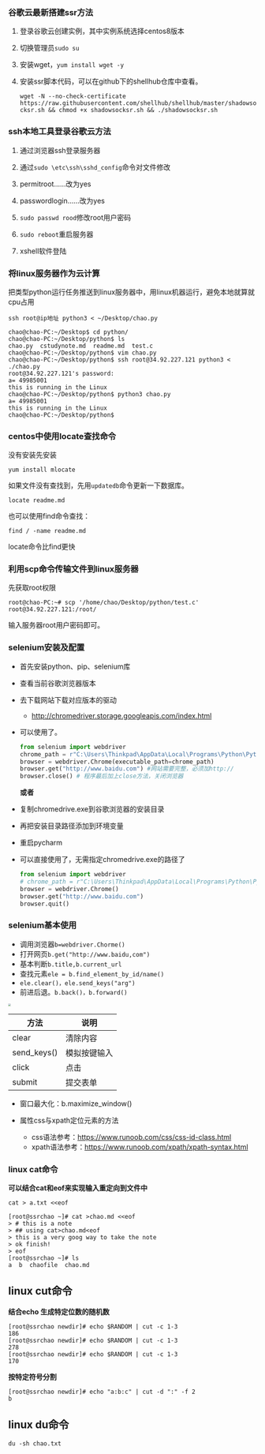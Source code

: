 ### 谷歌云最新搭建ssr方法

1. 登录谷歌云创建实例，其中实例系统选择centos8版本

2. 切换管理员`sudo su`

3. 安装wget，`yum install wget -y`

4. 安装ssr脚本代码，可以在github下的shellhub仓库中查看。

   `wget -N --no-check-certificate https://raw.githubusercontent.com/shellhub/shellhub/master/shadowsocksr.sh && chmod +x shadowsocksr.sh && ./shadowsocksr.sh`

### ssh本地工具登录谷歌云方法

1. 通过浏览器ssh登录服务器

2. 通过`sudo \etc\ssh\sshd_config`命令对文件修改

3. permitroot……改为yes

4. passwordlogin……改为yes

5. `sudo passwd rood`修改root用户密码

6. `sudo reboot`重启服务器

7. xshell软件登陆

   

### 将linux服务器作为云计算

把类型python运行任务推送到linux服务器中，用linux机器运行，避免本地就算就cpu占用

`ssh root@ip地址 python3 < ~/Desktop/chao.py`

```linux
chao@chao-PC:~/Desktop$ cd python/
chao@chao-PC:~/Desktop/python$ ls
chao.py  cstudynote.md  readme.md  test.c
chao@chao-PC:~/Desktop/python$ vim chao.py 
chao@chao-PC:~/Desktop/python$ ssh root@34.92.227.121 python3 < ./chao.py
root@34.92.227.121's password: 
a= 49985001
this is running in the Linux
chao@chao-PC:~/Desktop/python$ python3 chao.py 
a= 49985001
this is running in the Linux
chao@chao-PC:~/Desktop/python$ 

```

### centos中使用locate查找命令

没有安装先安装

`yum install mlocate`

如果文件没有查找到，先用`updatedb`命令更新一下数据库。

`locate readme.md`

也可以使用find命令查找：

`find / -name readme.md`

locate命令比find更快



### 利用scp命令传输文件到linux服务器

先获取root权限

`root@chao-PC:~# scp '/home/chao/Desktop/python/test.c' root@34.92.227.121:/root/`

输入服务器root用户密码即可。



### selenium安装及配置

* 首先安装python、pip、selenium库

* 查看当前谷歌浏览器版本

* 去下载网站下载对应版本的驱动

  * http://chromedriver.storage.googleapis.com/index.html

* 可以使用了。

  ```python
  from selenium import webdriver
  chrome_path = r"C:\Users\Thinkpad\AppData\Local\Programs\Python\Python36\Lib\site-packages\selenium\webdriver\chrome\chromedriver.exe" # 这是chromedrive.exe的文件路径，注意使用r转义字符
  browser = webdriver.Chrome(executable_path=chrome_path)
  browser.get("http://www.baidu.com") #网站需要完整，必须加http://
  browser.close() # 程序最后加上close方法，关闭浏览器
  ```

  **或者**

* 复制chromedrive.exe到谷歌浏览器的安装目录

* 再把安装目录路径添加到环境变量

* 重启pycharm

* 可以直接使用了，无需指定chromedrive.exe的路径了

  ```python
  from selenium import webdriver
  # chrome_path = r"C:\Users\Thinkpad\AppData\Local\Programs\Python\Python36\Lib\site-packages\selenium\webdriver\chrome\chromedriver.exe"
  browser = webdriver.Chrome()
  browser.get("http://www.baidu.com")
  browser.quit()
  ```

  

### selenium基本使用

* 调用浏览器`b=webdriver.Chorme()`
* 打开网页`b.get("http://www.baidu,com")`
* 基本判断`b.title,b.current_url`
* 查找元素`ele = b.find_element_by_id/name()`
* `ele.clear()，ele.send_keys("arg")`
* 前进后退。`b.back()，b.forward()`

<img src="D:\我的坚果云\重要笔记\IT学习\selenium资料\selenium查找元素.png" style="zoom:30%;" />

| 方法        | 说明         |
| ----------- | ------------ |
| clear       | 清除内容     |
| send_keys() | 模拟按键输入 |
| click       | 点击         |
| submit      | 提交表单     |

* 窗口最大化：b.maximize_window()

* 属性css与xpath定位元素的方法
  * css语法参考：https://www.runoob.com/css/css-id-class.html
  * xpath语法参考：https://www.runoob.com/xpath/xpath-syntax.html

### linux cat命令

**可以结合cat和eof来实现输入重定向到文件中**

`cat > a.txt <<eof`

```shell
[root@ssrchao ~]# cat >chao.md <<eof
> # this is a note
> ## using cat>chao.md<eof
> this is a very goog way to take the note
> ok finish!
> eof
[root@ssrchao ~]# ls
a  b  chaofile  chao.md
```

## linux cut命令

**结合echo 生成特定位数的随机数**

```shell
[root@ssrchao newdir]# echo $RANDOM | cut -c 1-3
186
[root@ssrchao newdir]# echo $RANDOM | cut -c 1-3
278
[root@ssrchao newdir]# echo $RANDOM | cut -c 1-3
170
```

**按特定符号分割**

```shell
[root@ssrchao newdir]# echo "a:b:c" | cut -d ":" -f 2
b
```



## linux du命令

`du -sh chao.txt`

